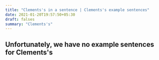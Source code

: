 ```yaml
---
title: "Clements's in a sentence | Clements's example sentences"
date: 2021-01-20T19:57:50+05:30
draft: falses
summary: "Clements's"
---
```

## Unfortunately, we have no example sentences for Clements's                 
